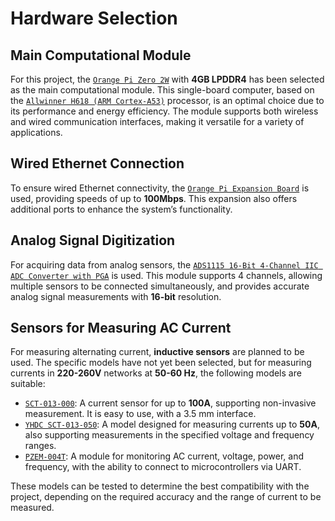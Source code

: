 # Hardware Selection

## Main Computational Module

For this project, the [`Orange Pi Zero 2W`](http://www.orangepi.org/html/hardWare/computerAndMicrocontrollers/details/Orange-Pi-Zero-2W.html) with **4GB LPDDR4** has been selected as the main computational module. This single-board computer, based on the [`Allwinner H618 (ARM Cortex-A53)`](https://gadgetversus.com/processor/allwinner-h618-specs/) processor, is an optimal choice due to its performance and energy efficiency. The module supports both wireless and wired communication interfaces, making it versatile for a variety of applications.

## Wired Ethernet Connection

To ensure wired Ethernet connectivity, the [`Orange Pi Expansion Board`](http://www.orangepi.org/html/hardWare/computerAndMicrocontrollers/details/2W-expansion-board.html) is used, providing speeds of up to **100Mbps**. This expansion also offers additional ports to enhance the system’s functionality.

## Analog Signal Digitization

For acquiring data from analog sensors, the [`ADS1115 16-Bit 4-Channel IIC ADC Converter with PGA`]() is used. This module supports 4 channels, allowing multiple sensors to be connected simultaneously, and provides accurate analog signal measurements with **16-bit** resolution.

## Sensors for Measuring AC Current

For measuring alternating current, **inductive sensors** are planned to be used. The specific models have not yet been selected, but for measuring currents in **220-260V** networks at **50-60 Hz**, the following models are suitable:

- [`SCT-013-000`](): A current sensor for up to **100A**, supporting non-invasive measurement. It is easy to use, with a 3.5 mm interface.
- [`YHDC SCT-013-050`](): A model designed for measuring currents up to **50A**, also supporting measurements in the specified voltage and frequency ranges.
- [`PZEM-004T`](): A module for monitoring AC current, voltage, power, and frequency, with the ability to connect to microcontrollers via UART.

These models can be tested to determine the best compatibility with the project, depending on the required accuracy and the range of current to be measured.
